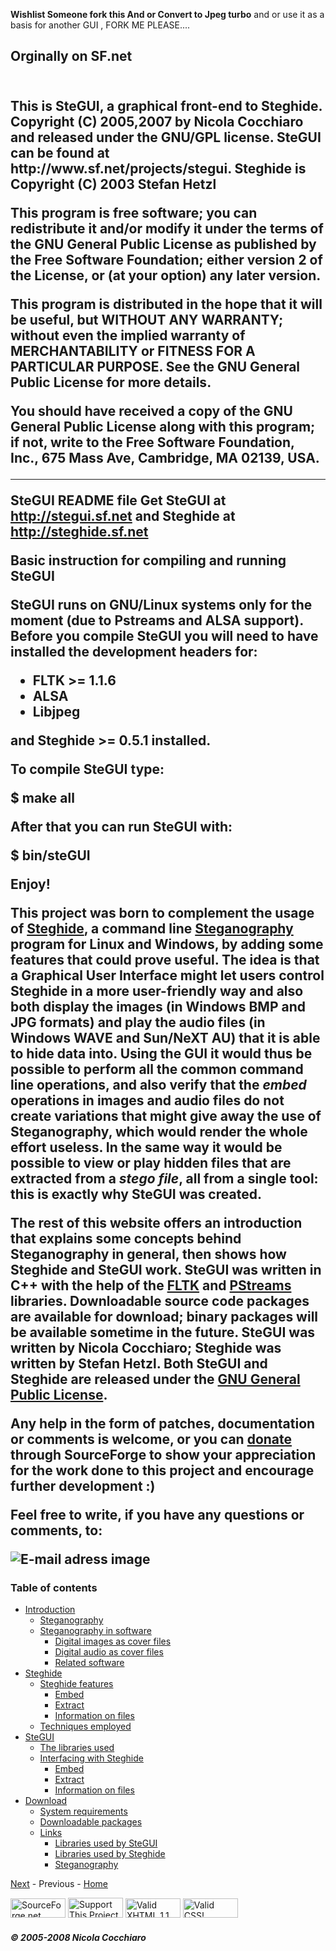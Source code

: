 **Wishlist Someone fork this And or Convert to Jpeg turbo** 
and or use it as a basis for another GUI , FORK ME PLEASE.... 
<p> <h2> Orginally on SF.net <h2> </p>
<p><br>This is SteGUI, a graphical front-end to Steghide.
Copyright (C) 2005,2007 by Nicola Cocchiaro <ncocchiaro [at] users.sf.net>
and released under the GNU/GPL license.
SteGUI can be found at http://www.sf.net/projects/stegui.
Steghide is Copyright (C) 2003 Stefan Hetzl</p>

This program is free software; you can redistribute it and/or modify
it under the terms of the GNU General Public License as published by
the Free Software Foundation; either version 2 of the License, or
(at your option) any later version.

This program is distributed in the hope that it will be useful,
but WITHOUT ANY WARRANTY; without even the implied warranty of
MERCHANTABILITY or FITNESS FOR A PARTICULAR PURPOSE.  See the
GNU General Public License for more details.

You should have received a copy of the GNU General Public License
along with this program; if not, write to the Free Software
Foundation, Inc., 675 Mass Ave, Cambridge, MA 02139, USA.

--------------------------------------------------------------------------------

SteGUI README file
Get SteGUI at http://stegui.sf.net and Steghide at http://steghide.sf.net


Basic instruction for compiling and running SteGUI

SteGUI runs on GNU/Linux systems only for the moment (due to Pstreams and ALSA 
support).
Before you compile SteGUI you will need to have installed the development 
headers for:

- FLTK >= 1.1.6
- ALSA
- Libjpeg

and Steghide >= 0.5.1 installed.

To compile SteGUI type:

$ make all

After that you can run SteGUI with:

$ bin/steGUI

Enjoy!
<p class="footer"></p>

<p>
This project was born to complement the usage of 
<a href="http://steghide.sf.net">Steghide</a>, a command line 
<a href="http://en.wikipedia.org/wiki/Steganography">Steganography</a> 
program for Linux and Windows, by adding some features that could prove useful. 
The idea is that a Graphical User Interface might let users control Steghide 
in a more user-friendly way and also both display the images (in Windows BMP 
and JPG formats) and play the audio files (in Windows WAVE and Sun/NeXT AU) 
that it is able to hide data into. Using the GUI it would thus be possible to 
perform all the common command line operations, and also verify that the 
<em>embed</em> operations in images and audio files do not create variations 
that might give away the use of Steganography, which would render the whole 
effort useless. In the same way it would be possible to view or play hidden 
files that are extracted from a <em>stego file</em>, all from a single tool: 
this is exactly why SteGUI was created.
</p>

<p>
The rest of this website offers an introduction that explains some concepts 
behind Steganography in general, then shows how Steghide and SteGUI work. 
SteGUI was written in C++ with the help of the 
<a href="http://www.fltk.org">FLTK</a> and 
<a href="http://pstreams.sf.net">PStreams</a> libraries. Downloadable source 
code packages are available for download; binary packages will be available 
sometime in the future. SteGUI was written by Nicola Cocchiaro; Steghide was written by Stefan Hetzl. Both SteGUI and Steghide are released 
under the 
<a href="http://www.gnu.org/licenses/gpl.html">GNU General Public License</a>.
</p>

<p>
Any help in the form of patches, documentation or comments is welcome, or you 
can 
<a href="http://sourceforge.net/donate/index.php?group_id=135970">donate</a> 
through SourceForge to show your appreciation for the work done to this project 
and encourage further development :)
</p>

<p>
Feel free to write, if you have any questions or comments, to:
</p>

<img src="images/ind3.png" alt="E-mail adress image">

<p class="footer"></p>

<h3>Table of contents</h3>
<ul id="index">
	<li><a href="intro.html">Introduction</a>
	<ul>
		<li><a href="intro.html#steg">Steganography</a></li>
		<li><a href="intro.html#soft">Steganography in software</a>
		<ul>
			<li><a href="intro.html#img">Digital images as cover files</a></li>
			<li><a href="intro.html#audio">Digital audio as cover files</a></li>
			<li><a href="intro.html#related">Related software</a></li>
		</ul>
		</li>
	</ul>
	</li>
	<li><a href="steghide.html">Steghide</a>
	<ul>
		<li><a href="steghide.html#funz">Steghide features</a>
		<ul>
			<li><a href="steghide.html#embed">Embed</a></li>
			<li><a href="steghide.html#extract">Extract</a></li>
			<li><a href="steghide.html#info">Information on files</a></li>
		</ul>
		</li>
		<li><a href="steghide.html#tecniche">Techniques employed</a></li>
	</ul>
	</li>
	<li><a href="frontend.html">SteGUI</a>
	<ul>
		<li><a href="frontend.html#lib">The libraries used</a></li>
		<li><a href="frontend.html#gui">Interfacing with Steghide</a>
		<ul>
			<li><a href="frontend.html#embed">Embed</a></li>
			<li><a href="frontend.html#extract">Extract</a></li>
			<li><a href="frontend.html#info">Information on files</a></li>
		</ul>
		</li>
	</ul>
	</li>
	<li><a href="download.html">Download</a>
	<ul>
		<li><a href="download.html#req">System requirements</a></li>
		<li><a href="download.html#pkg">Downloadable packages</a></li>
		<li><a href="download.html#link">Links</a>
		<ul>
			<li><a href="download.html#guilib">Libraries used by SteGUI</a></li>
			<li><a href="download.html#libsteg">Libraries used by Steghide</a></li>
			<li><a href="download.html#steg">Steganography</a></li>
		</ul>
		</li>
	</ul>
	</li>
</ul>

<div>
<a href="intro.html">Next</a> - Previous - <a href="index.html">Home</a><br/>

<a class="right" href="http://sourceforge.net"><img class="icon" src="http://sourceforge.net/sflogo.php?group_id=135970&amp;type=1" width="88" height="31" alt="SourceForge.net Logo" /></a>
<a class="right" href="http://sourceforge.net/donate/index.php?group_id=135970"><img class="icon" src="http://images.sourceforge.net/images/project-support.jpg" width="88" height="32" border="0" alt="Support This Project" /></a>
<a class="right" href="http://validator.w3.org/check?uri=referer"><img class="icon" src="http://www.w3.org/Icons/valid-xhtml11" alt="Valid XHTML 1.1" height="31" width="88" /></a>
<a class="right" href="http://jigsaw.w3.org/css-validator/check/referer"><img class="icon" src="http://jigsaw.w3.org/css-validator/images/vcss" alt="Valid CSS!" height="31" width="88" /></a>
</div>

<div>
<h5><em>&copy; 2005-2008 Nicola Cocchiaro</em></h5>
</div>
